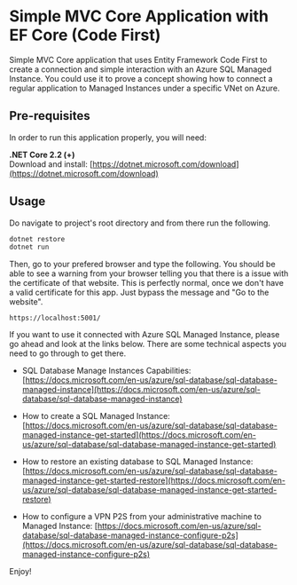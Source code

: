 # Simple MVC Core Application with EF Core (Code First)

Simple MVC Core application that uses Entity Framework Code First to create a connection and simple interaction with an Azure SQL Managed Instance. You could use it to prove a concept showing how to connect a regular application to Managed Instances under a specific VNet on Azure.

## Pre-requisites

In order to run this application properly, you will need:

**.NET Core 2.2 (+)**<br />
Download and install: [https://dotnet.microsoft.com/download](https://dotnet.microsoft.com/download)

## Usage

Do navigate to project's root directory and from there run the following.

```bash
dotnet restore
dotnet run
```

Then, go to your prefered browser and type the following. You should be able to see a warning from your browser telling you that there is a issue with the certificate of that website. This is perfectly normal, once we don't have a valid certificate for this app. Just bypass the message and "Go to the website".
```
https://localhost:5001/
```

If you want to use it connected with Azure SQL Managed Instance, please go ahead and look at the links below. There are some technical aspects you need to go through to get there.

* SQL Database Manage Instances Capabilities: [https://docs.microsoft.com/en-us/azure/sql-database/sql-database-managed-instance](https://docs.microsoft.com/en-us/azure/sql-database/sql-database-managed-instance)

* How to create a SQL Managed Instance: [https://docs.microsoft.com/en-us/azure/sql-database/sql-database-managed-instance-get-started](https://docs.microsoft.com/en-us/azure/sql-database/sql-database-managed-instance-get-started)

* How to restore an existing database to SQL Managed Instance: [https://docs.microsoft.com/en-us/azure/sql-database/sql-database-managed-instance-get-started-restore](https://docs.microsoft.com/en-us/azure/sql-database/sql-database-managed-instance-get-started-restore)

* How to configure a VPN P2S from your administrative machine to Managed Instance: [https://docs.microsoft.com/en-us/azure/sql-database/sql-database-managed-instance-configure-p2s](https://docs.microsoft.com/en-us/azure/sql-database/sql-database-managed-instance-configure-p2s)

Enjoy!

